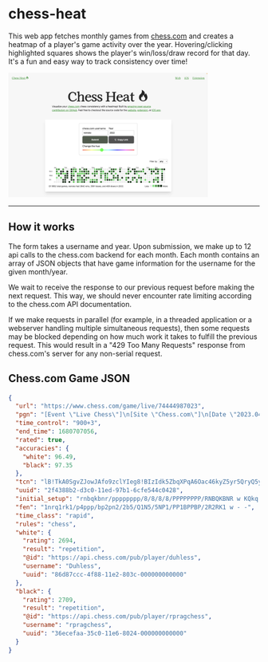 # chess-heat

This web app fetches monthly games from <a href="https://chess.com">chess.com</a> and creates a heatmap of a player's game activity over the year. Hovering/clicking highlighted squares shows the player's win/loss/draw record for that day. It's a fun and easy way to track consistency over time!

<img src="./static/screenshot.png" width="400px"/>

---

## How it works

The form takes a username and year. Upon submission, we make up to 12 api calls to the chess.com backend for each month. Each month contains an array of JSON objects that have game information for the username for the given month/year.

We wait to receive the response to our previous request before making the next request. This way, we should never encounter rate limiting according to the chess.com API documentation.

If we make requests in parallel (for example, in a threaded application or a webserver handling multiple simultaneous requests), then some requests may be blocked depending on how much work it takes to fulfill the previous request. This would result in a "429 Too Many Requests" response from chess.com's server for any non-serial request.

## Chess.com Game JSON

```json
{
  "url": "https://www.chess.com/game/live/74444987023",
  "pgn": "[Event \"Live Chess\"]\n[Site \"Chess.com\"]\n[Date \"2023.04.05\"]\n[Round \"-\"]\n[White \"Duhless\"]\n[Black \"rpragchess\"]\n[Result \"1/2-1/2\"]\n[CurrentPosition \"1nrq1rk1/p4ppp/bp2pn2/2b5/Q1N5/5NP1/PP1BPPBP/2R2RK1 w - -\"]\n[Timezone \"UTC\"]\n[ECO \"D30\"]\n[ECOUrl \"https://www.chess.com/openings/Queens-Gambit-Declined-3.Nf3-Nf6\"]\n[UTCDate \"2023.04.05\"]\n[UTCTime \"14:43:11\"]\n[WhiteElo \"2694\"]\n[BlackElo \"2709\"]\n[TimeControl \"900+3\"]\n[Termination \"Game drawn by repetition\"]\n[StartTime \"14:43:11\"]\n[EndDate \"2023.04.05\"]\n[EndTime \"15:04:16\"]\n[Link \"https://www.chess.com/game/live/74444987023\"]\n\n1. d4 {[%clk 0:15:00.7]} 1... Nf6 {[%clk 0:15:01.8]} 2. c4 {[%clk 0:14:53.4]} 2... e6 {[%clk 0:15:03.8]} 3. Nf3 {[%clk 0:14:54.1]} 3... d5 {[%clk 0:15:05.6]} 4. g3 {[%clk 0:14:53.7]} 4... dxc4 {[%clk 0:15:04.7]} 5. Bg2 {[%clk 0:14:53.6]} 5... Bb4+ {[%clk 0:15:06.6]} 6. Bd2 {[%clk 0:14:27.2]} 6... c5 {[%clk 0:15:06.7]} 7. O-O {[%clk 0:14:19.1]} 7... O-O {[%clk 0:13:22.3]} 8. dxc5 {[%clk 0:12:30.2]} 8... Bxc5 {[%clk 0:13:17.4]} 9. Qc2 {[%clk 0:12:13.8]} 9... Nbd7 {[%clk 0:13:13.3]} 10. Na3 {[%clk 0:11:35]} 10... b6 {[%clk 0:11:04.5]} 11. Nxc4 {[%clk 0:09:18.7]} 11... Ba6 {[%clk 0:09:56]} 12. Rac1 {[%clk 0:07:48]} 12... Rc8 {[%clk 0:09:14.2]} 13. Qa4 {[%clk 0:07:28.3]} 13... Nb8 {[%clk 0:08:43.1]} 14. Qb3 {[%clk 0:07:28]} 14... Nc6 {[%clk 0:08:25.2]} 15. Qa4 {[%clk 0:06:43.1]} 15... Nb8 {[%clk 0:07:17.1]} 16. Qb3 {[%clk 0:06:43.5]} 16... Nc6 {[%clk 0:05:06.8]} 17. Qa4 {[%clk 0:05:40.4]} 17... Nb8 {[%clk 0:05:05.5]} 1/2-1/2\n",
  "time_control": "900+3",
  "end_time": 1680707056,
  "rated": true,
  "accuracies": {
    "white": 96.49,
    "black": 97.35
  },
  "tcn": "lB!TkA0SgvZJowJAfo9zclYIeg8!BIzIdk5ZbqXPqA6Oac46kyZ5yr5QryQ5yr5QryQ5",
  "uuid": "2f4388b2-d3c0-11ed-97b1-6cfe544c0428",
  "initial_setup": "rnbqkbnr/pppppppp/8/8/8/8/PPPPPPPP/RNBQKBNR w KQkq - 0 1",
  "fen": "1nrq1rk1/p4ppp/bp2pn2/2b5/Q1N5/5NP1/PP1BPPBP/2R2RK1 w - -",
  "time_class": "rapid",
  "rules": "chess",
  "white": {
    "rating": 2694,
    "result": "repetition",
    "@id": "https://api.chess.com/pub/player/duhless",
    "username": "Duhless",
    "uuid": "86d87ccc-4f88-11e2-803c-000000000000"
  },
  "black": {
    "rating": 2709,
    "result": "repetition",
    "@id": "https://api.chess.com/pub/player/rpragchess",
    "username": "rpragchess",
    "uuid": "36ecefaa-35c0-11e6-8024-000000000000"
  }
}
```
